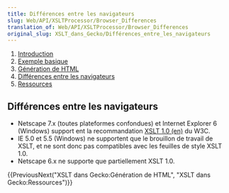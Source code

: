 ```yaml
---
title: Différences entre les navigateurs
slug: Web/API/XSLTProcessor/Browser_Differences
translation_of: Web/API/XSLTProcessor/Browser_Differences
original_slug: XSLT_dans_Gecko/Différences_entre_les_navigateurs
---
```

<p></p><ol>
<li><a href="/fr/docs/XSLT_dans_Gecko">Introduction</a></li>
<li><a href="/fr/docs/XSLT_dans_Gecko/Exemple_basique">Exemple basique</a></li>
<li><a href="/fr/docs/XSLT_dans_Gecko/G%c3%a9n%c3%a9ration_de_HTML">Génération de HTML</a></li>
<li><a href="/fr/docs/XSLT_dans_Gecko/Diff%c3%a9rences_entre_les_navigateurs">Différences entre les navigateurs</a></li>
<li><a href="/fr/docs/XSLT_dans_Gecko/Ressources">Ressources</a></li>
</ol><p></p>

<h2 id="Diff.C3.A9rences_entre_les_navigateurs">Différences entre les navigateurs</h2>

<ul>
 <li>Netscape 7.x (toutes plateformes confondues) et Internet Explorer 6 (Windows) support ent la recommandation <a href="http://www.w3.org/TR/xslt">XSLT 1.0 (en)</a> du W3C.</li>
 <li>IE 5.0 et 5.5 (Windows) ne supportent que le brouillon de travail de XSLT, et ne sont donc pas compatibles avec les feuilles de style XSLT 1.0.</li>
 <li>Netscape 6.x ne supporte que partiellement XSLT 1.0.</li>
</ul>

<p>{{PreviousNext("XSLT dans Gecko:Génération de HTML", "XSLT dans Gecko:Ressources")}}</p>
